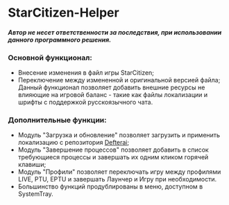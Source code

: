 # StarCitizen-Helper

#### *Автор не несет ответственности за последствия, при использовании данного программного решения.*

### Основной функционал:
  * Внесение изменения в файл игры StarCitizen;
  * Переключение между измененной и оригинальной версией файла;
Данный функционал позволяет добавить внешние ресурсы не влияющие на игровой баланс - такие как файлы локализации и шрифты с поддержкой русскоязычного чата.

### Дополнительные функции:
  * Модуль "Загрузка и обновление" позволяет загрузить и применить локализацию с репозитория [Defterai]( https://github.com/defterai/StarCitizenModding);
  * Модуль "Завершение процессов" позволяет добавить в список требующиеся процессы и завершать их одним кликом горячей клавиши;
  * Модуль "Профили" позволяет переключать игру между профилями LIVE, PTU, EPTU и завершать Лаунчер и Игру при необходимости.
  * Большинство функций продублированы в меню, доступном в SystemTray.
